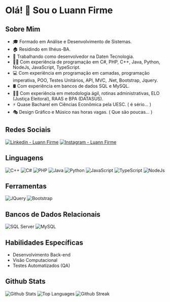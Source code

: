 # Olá! 👋 Sou o Luann Firme

## Sobre Mim
- 🎓 Formado em Análise e Desenvolvimento de Sistemas.
- 🏠 Residindo em Ilhéus-BA.
- 💼 Trabalhando como desenvolvedor na Daten Tecnologia.
- 👨‍💻 Com experiência de programação em C#, PHP, C++, Java, Python, NodeJs, JavaScript, TypeScript.
- 💻 Com experiência em programação em camadas, programação imperativa, POO, Testes Unitários, API, MVC, .Net, Bootstrap, Jquery.
- 🛢️ Com experiência em bancos de dados SQL e MySQL.
- 👨‍🏫 Com experiência em metodologia ágil, rotinas administrativas, ELO (Justiça Eleitoral), RAAS e BPA (DATASUS).
- ⚡ Quase Bacharel em Ciências Econômica pela UESC. ( é sério... )
- 🎭 Design Gráfico e Músico nas horas vagas. ( Que são poucas... )

## Redes Sociais
<p align="left">
<a href="https://www.linkedin.com/in/luann-firme-bomfim/" target="blank"><img src="https://skillicons.dev/icons?i=linkedin" alt="Linkedin - Luann Firme" /></a>
<a href="https://www.instagram.com/luannfirme" target="blank"><img src="https://skillicons.dev/icons?i=instagram" alt="Instagram - Luann Firme" /></a>
</p>

## Linguagens
![C++](https://skillicons.dev/icons?i=cpp)
![C#](https://skillicons.dev/icons?i=cs)
![PHP](https://skillicons.dev/icons?i=php)
![Java](https://skillicons.dev/icons?i=java)
![Python](https://skillicons.dev/icons?i=python)
![JavaScript](https://skillicons.dev/icons?i=javascript)
![TypeScript](https://skillicons.dev/icons?i=ts)
![NodeJs](https://skillicons.dev/icons?i=nodejs)

## Ferramentas
![JQuery](https://skillicons.dev/icons?i=jquery)
![Bootstrap](https://skillicons.dev/icons?i=bootstrap)


## Bancos de Dados Relacionais
![SQL Server](https://skillicons.dev/icons?i=sqlite)
![MySQL](https://skillicons.dev/icons?i=mysql)


## Habilidades Específicas
- Desenvolvimento Back-end
- Visão Computacional
- Testes Automatizados (QA)

## Github Stats
![Github Stats](https://github-readme-stats.vercel.app/api?username=luannfirme&show_icons=true&include_all_commits=true&count_private=true&theme=react&rank_icon=github)
![Top Languages](https://github-readme-stats.vercel.app/api/top-langs/?username=luannfirme&show_icons=true&theme=react&layout=compact)
![Github Streak](http://github-readme-streak-stats.herokuapp.com?user=luannfirme&theme=react)